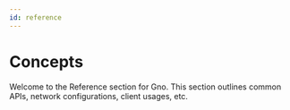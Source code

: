 ```yaml
---
id: reference
---
```


# Concepts

Welcome to the Reference section for Gno. This section outlines common APIs, 
network configurations, client usages, etc.